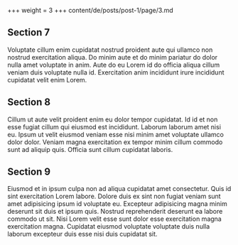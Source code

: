 +++
weight = 3
+++
content/de/posts/post-1/page/3.md

## Section 7

Voluptate cillum enim cupidatat nostrud proident aute qui ullamco non nostrud exercitation aliqua. Do minim aute et do minim pariatur do dolor nulla amet voluptate in anim. Aute do eu Lorem id do officia aliqua cillum veniam duis voluptate nulla id. Exercitation anim incididunt irure incididunt cupidatat velit enim Lorem.

## Section 8

Cillum ut aute velit proident enim eu dolor tempor cupidatat. Id id et non esse fugiat cillum qui eiusmod est incididunt. Laborum laborum amet nisi eu. Ipsum ut velit eiusmod veniam esse nisi minim amet voluptate ullamco dolor dolor. Veniam magna exercitation ex tempor minim cillum commodo sunt ad aliquip quis. Officia sunt cillum cupidatat laboris.

## Section 9

Eiusmod et in ipsum culpa non ad aliqua cupidatat amet consectetur. Quis id sint exercitation Lorem labore. Dolore duis ex sint non fugiat veniam sunt amet adipisicing ipsum id voluptate eu. Excepteur adipisicing magna minim deserunt sit duis et ipsum quis. Nostrud reprehenderit deserunt ea labore commodo ut sit. Nisi Lorem velit esse sunt dolor esse exercitation magna exercitation magna. Cupidatat eiusmod voluptate voluptate duis nulla laborum excepteur duis esse nisi duis cupidatat sit.
